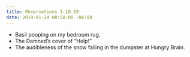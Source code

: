```yaml
---
title: Observations 1-18-19
date: 2019-01-24 00:58:00 -06:00
---
```


- Basil pooping on my bedroom rug.
- The Damned’s cover of “Help!”
- The audibleness of the snow falling in the dumpster at Hungry Brain.